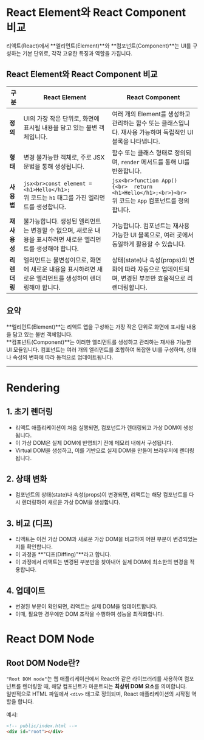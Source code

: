 # React Element와 React Component 비교

리액트(React)에서 **엘리먼트(Element)**와 **컴포넌트(Component)**는 UI를 구성하는 기본 단위로, 각각 고유한 특징과 역할을 가집니다.

## React Element와 React Component 비교

| 구분       |  React Element                                                                                       |  React Component                                                                                             |
|------------|-----------------------------------------------------------------------------------------------------|-------------------------------------------------------------------------------------------------------------|
| **정의**   | UI의 가장 작은 단위로, 화면에 표시될 내용을 담고 있는 불변 객체입니다.                               | 여러 개의 Element를 생성하고 관리하는 함수 또는 클래스입니다. 재사용 가능하며 독립적인 UI 블록을 나타냅니다. |
| **형태**   | 변경 불가능한 객체로, 주로 JSX 문법을 통해 생성됩니다.                                              | 함수 또는 클래스 형태로 정의되며, `render` 메서드를 통해 UI를 반환합니다.                                   |
| **사용법** | ```jsx<br>const element = <h1>Hello</h1>;```<br>위 코드는 `h1` 태그를 가진 엘리먼트를 생성합니다.     | ```jsx<br>function App() {<br>  return <h1>Hello</h1>;<br>}<br>```<br>위 코드는 `App` 컴포넌트를 정의합니다. |
| **재사용성** | 불가능합니다. 생성된 엘리먼트는 변경할 수 없으며, 새로운 내용을 표시하려면 새로운 엘리먼트를 생성해야 합니다. | 가능합니다. 컴포넌트는 재사용 가능한 UI 블록으로, 여러 곳에서 동일하게 활용할 수 있습니다.                    |
| **리렌더링** | 엘리먼트는 불변성이므로, 화면에 새로운 내용을 표시하려면 새로운 엘리먼트를 생성하여 렌더링해야 합니다. | 상태(state)나 속성(props)의 변화에 따라 자동으로 업데이트되며, 변경된 부분만 효율적으로 리렌더링합니다.        |

## 요약

**엘리먼트(Element)**는 리액트 앱을 구성하는 가장 작은 단위로 화면에 표시될 내용을 담고 있는 불변 객체입니다.  
**컴포넌트(Component)**는 이러한 엘리먼트를 생성하고 관리하는 재사용 가능한 UI 모듈입니다. 컴포넌트는 여러 개의 엘리먼트를 조합하여 복잡한 UI를 구성하며, 상태나 속성의 변화에 따라 동적으로 업데이트됩니다.

---

# Rendering 

## 1. 초기 렌더링
- 리액트 애플리케이션이 처음 실행되면, 컴포넌트가 렌더링되고 가상 DOM이 생성됩니다.  
- 이 가상 DOM은 실제 DOM에 반영되기 전에 메모리 내에서 구성됩니다.  
- Virtual DOM을 생성하고, 이를 기반으로 실제 DOM을 만들어 브라우저에 렌더링됩니다.

## 2. 상태 변화
- 컴포넌트의 상태(state)나 속성(props)이 변경되면, 리액트는 해당 컴포넌트를 다시 렌더링하여 새로운 가상 DOM을 생성합니다.

## 3. 비교 (디프)
- 리액트는 이전 가상 DOM과 새로운 가상 DOM을 비교하여 어떤 부분이 변경되었는지를 확인합니다.  
- 이 과정을 **"디프(Diffing)"**라고 합니다.  
- 이 과정에서 리액트는 변경된 부분만을 찾아내어 실제 DOM에 최소한의 변경을 적용합니다.

## 4. 업데이트
- 변경된 부분이 확인되면, 리액트는 실제 DOM을 업데이트합니다.  
- 이때, 필요한 경우에만 DOM 조작을 수행하여 성능을 최적화합니다.

# React DOM Node

## Root DOM Node란?

`"Root DOM node"`는 웹 애플리케이션에서 React와 같은 라이브러리를 사용하여 컴포넌트를 렌더링할 때, 해당 컴포넌트가 마운트되는 **최상위 DOM 요소**를 의미합니다.  
일반적으로 HTML 파일에서 `<div>` 태그로 정의되며, React 애플리케이션의 시작점 역할을 합니다.

예시:
```html
<!-- public/index.html -->
<div id="root"></div>

